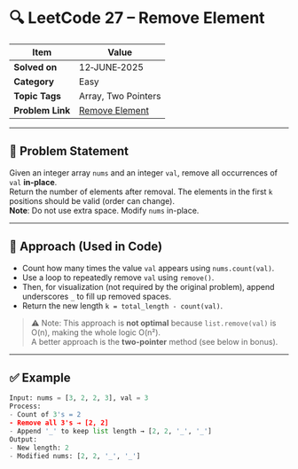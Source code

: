 # 🔍 LeetCode 27 – Remove Element

| Item | Value |
|------|-------|
| **Solved on** | 12‑JUNE‑2025 |
| **Category** | Easy |
| **Topic Tags** | Array, Two Pointers |
| **Problem Link** | [Remove Element](https://leetcode.com/problems/remove-element/) |

---

## 📄 Problem Statement

Given an integer array `nums` and an integer `val`, remove all occurrences of `val` **in-place**.  
Return the number of elements after removal. The elements in the first `k` positions should be valid (order can change).  
**Note**: Do not use extra space. Modify `nums` in-place.

---

## 🧠 Approach (Used in Code)

- Count how many times the value `val` appears using `nums.count(val)`.
- Use a loop to repeatedly remove `val` using `remove()`.
- Then, for visualization (not required by the original problem), append underscores `_` to fill up removed spaces.
- Return the new length `k = total_length - count(val)`.

> ⚠️ Note: This approach is **not optimal** because `list.remove(val)` is O(n), making the whole logic O(n²).  
A better approach is the **two-pointer** method (see below in bonus).

---

## ✅ Example

```python
Input: nums = [3, 2, 2, 3], val = 3
Process:
- Count of 3's = 2
- Remove all 3's → [2, 2]
- Append '_' to keep list length → [2, 2, '_', '_']
Output:
- New length: 2
- Modified nums: [2, 2, '_', '_']
